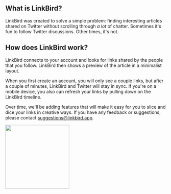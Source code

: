 ## What is LinkBird?

LinkBird was created to solve a simple problem: finding interesting articles shared on Twitter without scrolling through <i>a lot</i> of chatter. Sometimes it's fun to follow Twitter discussions. Other times, it's not. 

## How does LinkBird work?

LinkBird connects to your account and looks for links shared by the people that you follow. LinkBird then shows a preview of the article in a minimalist layout.  

When you first create an account, you will only see a couple links, but after a couple of minutes, LinkBird and Twitter will stay in sync.  If you're on a mobile device, you also can refresh your links by pulling down on the LinkBird timeline.

Over time, we'll be adding features that will make it easy for you to slice and dice your links in creative ways.  If you have any feedback or suggestions, please contact suggestions@linkbird.app.

<img src="https://raw.githubusercontent.com/eddietejeda/linkbirdapp/master/public/images/phone-view.png?token=AAFDSJASYLORNG42XWNLZLLAU4EO2" width=200px>
